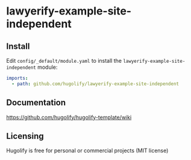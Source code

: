 # lawyerify-example-site-independent

## Install
Edit `config/_default/module.yaml` to install the `lawyerify-example-site-independent` module:
```yml
imports:
  - path: github.com/hugolify/lawyerify-example-site-independent
```

## Documentation
https://github.com/hugolify/hugolify-template/wiki

## Licensing
Hugolify is free for personal or commercial projects (MIT license)
